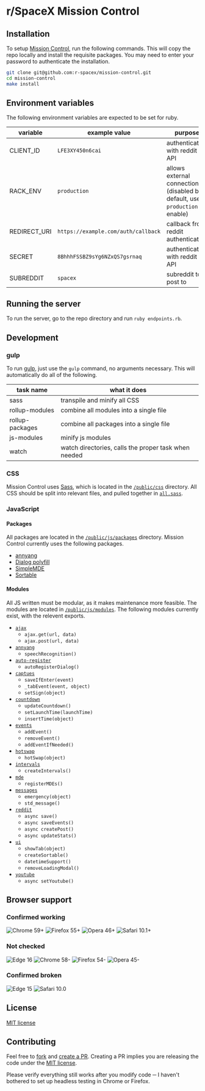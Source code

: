 # r/SpaceX Mission Control

## Installation

To setup [Mission Control](https://github.com/r-spacex/mission-control/), run the following commands. This will copy the repo locally and install the requisite packages. You may need to enter your password to authenticate the installation.

```bash
git clone git@github.com:r-spacex/mission-control.git
cd mission-control
make install
```

## Environment variables

The following environment variables are expected to be set for ruby.

| variable | example value | purpose |
| --- | --- | --- |
| CLIENT_ID | `LFE3XY450n6cai` | authenticates with reddit API |
| RACK_ENV | `production` | allows external connections (disabled by default, use `production` to enable) |
| REDIRECT_URI | `https://example.com/auth/callback` | callback from reddit authentication |
| SECRET | `8BhhhFSSBZ9sYg6NZxQS7gsrnaq` | authenticates with reddit API |
| SUBREDDIT | `spacex` | subreddit to post to |

## Running the server

To run the server, go to the repo directory and run `ruby endpoints.rb`.

## Development

### gulp

To run [gulp](https://github.com/r-spacex/mission-control/blob/master/gulpfile.js), just use the `gulp` command, no arguments necessary. This will automatically do all of the following.

| task name | what it does |
| --- | --- |
| sass | transpile and minify all CSS |
| rollup-modules | combine all modules into a single file |
| rollup-packages | combine all packages into a single file |
| js-modules | minify js modules |
| watch | watch directories, calls the proper task when needed |

### CSS

Mission Control uses [Sass](http://sass-lang.com/), which is located in the [`/public/css`](https://github.com/r-spacex/mission-control/tree/master/public/css) directory. All CSS should be split into relevant files, and pulled together in [`all.sass`](https://github.com/r-spacex/mission-control/tree/master/public/css/all.sass).

### JavaScript

#### Packages

All packages are located in the [`/public/js/packages`](https://github.com/r-spacex/mission-control/tree/master/public/js/packages) directory. Mission Control currently uses the following packages.

- [annyang](https://github.com/TalAter/annyang)
- [Dialog polyfill](https://github.com/GoogleChrome/dialog-polyfill)
- [SimpleMDE](https://github.com/sparksuite/simplemde-markdown-editor)
- [Sortable](https://github.com/RubaXa/Sortable)

#### Modules

All JS written must be modular, as it makes maintenance more feasible. The modules are located in [`/public/js/modules`](https://github.com/r-spacex/mission-control/tree/master/public/js/modules). The following modules currently exist, with the relevent exports.

- [`ajax`](https://github.com/r-spacex/mission-control/tree/master/public/js/modules/ajax.js)
    - `ajax.get(url, data)`
    - `ajax.post(url, data)`
- [`annyang`](https://github.com/r-spacex/mission-control/tree/master/public/js/modules/annyang.js)
    - `speechRecognition()`
- [`auto-register`](https://github.com/r-spacex/mission-control/tree/master/public/js/modules/auto-register.js)
    - `autoRegisterDialog()`
- [`captues`](https://github.com/r-spacex/mission-control/blob/master/public/js/modules/captures.js)
    - `saveIfEnter(event)`
    - `_tabEvent(event, object)`
    - `setSign(object)`
- [`countdown`](https://github.com/r-spacex/mission-control/blob/master/public/js/modules/countdown.js)
    - `updateCountdown()`
    - `setLaunchTime(launchTime)`
    - `insertTime(object)`
- [`events`](https://github.com/r-spacex/mission-control/blob/master/public/js/modules/events.js)
    - `addEvent()`
    - `removeEvent()`
    - `addEventIfNeeded()`
- [`hotswap`](https://github.com/r-spacex/mission-control/blob/master/public/js/modules/hotswap.js)
    - `hotSwap(object)`
- [`intervals`](https://github.com/r-spacex/mission-control/blob/master/public/js/modules/intervals.js)
    - `createIntervals()`
- [`mde`](https://github.com/r-spacex/mission-control/blob/master/public/js/modules/mde.js)
    - `registerMDEs()`
- [`messages`](https://github.com/r-spacex/mission-control/blob/master/public/js/modules/messages.js)
    - `emergency(object)`
    - `std_message()`
- [`reddit`](https://github.com/r-spacex/mission-control/blob/master/public/js/modules/reddit.js)
    - `async save()`
    - `async saveEvents()`
    - `async createPost()`
    - `async updateStats()`
- [`ui`](https://github.com/r-spacex/mission-control/blob/master/public/js/modules/ui.js)
    - `showTab(object)`
    - `createSortable()`
    - `datetimeSupport()`
    - `removeLoadingModal()`
- [`youtube`](https://github.com/r-spacex/mission-control/blob/master/public/js/modules/youtube.js)
    - `async setYoutube()`

## Browser support

### Confirmed working
![Chrome 59+](https://img.shields.io/badge/Chrome-59+-green.svg)
![Firefox 55+](https://img.shields.io/badge/Firefox-55+-green.svg)
![Opera 46+](https://img.shields.io/badge/Opera-46+-green.svg)
![Safari 10.1+](https://img.shields.io/badge/Safari-10.1+-green.svg)

### Not checked
![Edge 16](https://img.shields.io/badge/Edge-16-lightgrey.svg)
![Chrome 58-](https://img.shields.io/badge/Chrome-58---lightgrey.svg)
![Firefox 54-](https://img.shields.io/badge/Firefox-54---lightgrey.svg)
![Opera 45-](https://img.shields.io/badge/Opera-45---lightgrey.svg)

### Confirmed broken
![Edge 15](https://img.shields.io/badge/Edge-15-red.svg)
![Safari 10.0](https://img.shields.io/badge/Safari-10.0-red.svg)

## License

[MIT license](https://github.com/r-spacex/mission-control/blob/master/LICENSE)

## Contributing

Feel free to [fork](https://github.com/r-spacex/mission-control/fork) and [create a PR](https://github.com/r-spacex/mission-control/compare). Creating a PR implies you are releasing the code under the [MIT license](https://github.com/r-spacex/mission-control/blob/master/LICENSE).

Please verify everything still works after you modify code ─ I haven't bothered to set up headless testing in Chrome or Firefox.
